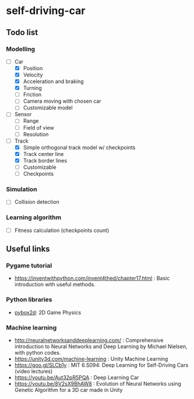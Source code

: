 # self-driving-car

## Todo list

### Modelling

* [ ] Car
    * [x] Position
    * [x] Velocity
    * [x] Acceleration and braking
    * [x] Turning
    * [ ] Friction
    * [ ] Camera moving with chosen car
    * [ ] Customizable model
* [ ] Sensor
    * [ ] Range
    * [ ] Field of view
    * [ ] Resolution
* [ ] Track
    * [x] Simple orthogonal track model w/ checkpoints
    * [x] Track center line
    * [x] Track border lines
    * [ ] Customizable
    * [ ] Checkpoints

### Simulation

* [ ] Collision detection

### Learning algorithm

* [ ] Fitness calculation (checkpoints count)

## Useful links

### Pygame tutorial

* https://inventwithpython.com/invent4thed/chapter17.html : Basic introduction with useful methods.

### Python libraries

* [pybox2d](https://github.com/pybox2d/pybox2d): 2D Game Physics

### Machine learning

* http://neuralnetworksanddeeplearning.com/ : Comprehensive introduction to Neural Networks and Deep Learning by Michael Nielsen, with python codes.
* https://unity3d.com/machine-learning : Unity Machine Learning
* https://goo.gl/SLCb1y : MIT 6.S094: Deep Learning for Self-Driving Cars (video lectures)
* https://youtu.be/Aut32pR5PQA : Deep Learning Car
* https://youtu.be/8V2sX9BhAW8 : Evolution of Neural Networks using Genetic Algorithm for a 3D car made in Unity
